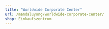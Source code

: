 ```yaml
---
title: "Worldwide Corporate Center"
url: /mandaluyong/worldwide-corporate-center/
shop: Einkaufszentrum
---
```

